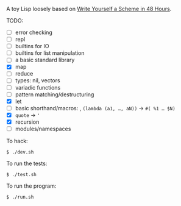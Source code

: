 A toy Lisp loosely based on [Write Yourself a Scheme in 48 Hours](https://en.wikibooks.org/wiki/Write_Yourself_a_Scheme_in_48_Hours).

TODO:

- [ ] error checking
- [ ] repl
- [ ] builtins for IO
- [ ] builtins for list manipulation
- [ ] a basic standard library
- [x] map
- [ ] reduce
- [ ] types: nil, vectors
- [ ] variadic functions
- [ ] pattern matching/destructuring
- [x] let
- [ ] basic shorthand/macros: , `(lambda (a1, …, aN))` -> `#( %1 … $N)`
- [x] `quote` -> `'`
- [x] recursion
- [ ] modules/namespaces

To hack:

    $ ./dev.sh

To run the tests:

    $ ./test.sh

To run the program:

    $ ./run.sh

